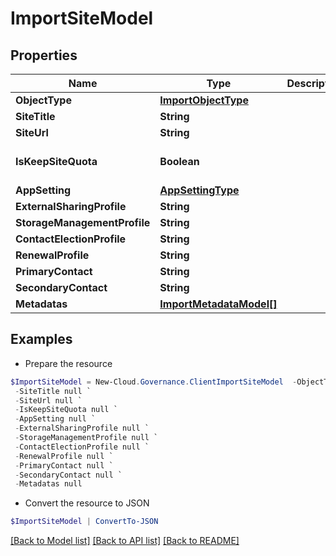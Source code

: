 # ImportSiteModel
## Properties

Name | Type | Description | Notes
------------ | ------------- | ------------- | -------------
**ObjectType** | [**ImportObjectType**](ImportObjectType.md) |  | [optional] 
**SiteTitle** | **String** |  | [optional] 
**SiteUrl** | **String** |  | [optional] 
**IsKeepSiteQuota** | **Boolean** |  | [optional] [default to $false]
**AppSetting** | [**AppSettingType**](AppSettingType.md) |  | [optional] 
**ExternalSharingProfile** | **String** |  | [optional] 
**StorageManagementProfile** | **String** |  | [optional] 
**ContactElectionProfile** | **String** |  | [optional] 
**RenewalProfile** | **String** |  | [optional] 
**PrimaryContact** | **String** |  | [optional] 
**SecondaryContact** | **String** |  | [optional] 
**Metadatas** | [**ImportMetadataModel[]**](ImportMetadataModel.md) |  | [optional] 

## Examples

- Prepare the resource
```powershell
$ImportSiteModel = New-Cloud.Governance.ClientImportSiteModel  -ObjectType null `
 -SiteTitle null `
 -SiteUrl null `
 -IsKeepSiteQuota null `
 -AppSetting null `
 -ExternalSharingProfile null `
 -StorageManagementProfile null `
 -ContactElectionProfile null `
 -RenewalProfile null `
 -PrimaryContact null `
 -SecondaryContact null `
 -Metadatas null
```

- Convert the resource to JSON
```powershell
$ImportSiteModel | ConvertTo-JSON
```

[[Back to Model list]](../README.md#documentation-for-models) [[Back to API list]](../README.md#documentation-for-api-endpoints) [[Back to README]](../README.md)

